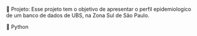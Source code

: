 📌 Projeto:
Esse projeto tem o objetivo de apresentar o perfil epidemiologico de um banco de dados de UBS, na Zona Sul de São Paulo.

🚀 Python

